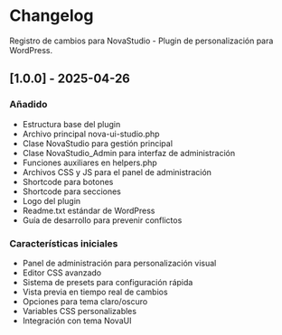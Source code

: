 # Changelog

Registro de cambios para NovaStudio - Plugin de personalización para WordPress.

## [1.0.0] - 2025-04-26

### Añadido
- Estructura base del plugin
- Archivo principal nova-ui-studio.php
- Clase NovaStudio para gestión principal
- Clase NovaStudio_Admin para interfaz de administración
- Funciones auxiliares en helpers.php
- Archivos CSS y JS para el panel de administración
- Shortcode para botones
- Shortcode para secciones
- Logo del plugin
- Readme.txt estándar de WordPress
- Guía de desarrollo para prevenir conflictos

### Características iniciales
- Panel de administración para personalización visual
- Editor CSS avanzado
- Sistema de presets para configuración rápida
- Vista previa en tiempo real de cambios
- Opciones para tema claro/oscuro
- Variables CSS personalizables
- Integración con tema NovaUI
